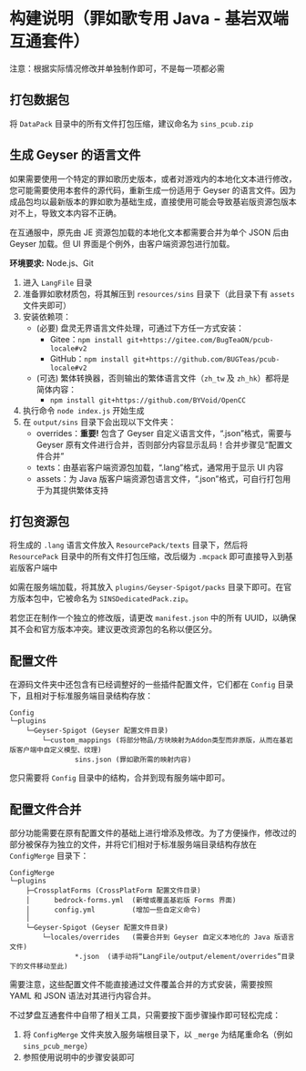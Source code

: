 # 构建说明（罪如歌专用 Java - 基岩双端互通套件）

注意：根据实际情况修改并单独制作即可，不是每一项都必需

## 打包数据包

将 `DataPack` 目录中的所有文件打包压缩，建议命名为 `sins_pcub.zip`



## 生成 Geyser 的语言文件

如果需要使用一个特定的罪如歌历史版本，或者对游戏内的本地化文本进行修改，您可能需要使用本套件的源代码，重新生成一份适用于 Geyser 的语言文件。因为成品包均以最新版本的罪如歌为基础生成，直接使用可能会导致基岩版资源包版本对不上，导致文本内容不正确。

在互通服中，原先由 JE 资源包加载的本地化文本都需要合并为单个 JSON 后由 Geyser 加载。但 UI 界面是个例外，由客户端资源包进行加载。

**环境要求:** Node.js、Git

1. 进入 `LangFile` 目录
2. 准备罪如歌材质包，将其解压到 `resources/sins` 目录下（此目录下有 `assets` 文件夹即可）
3. 安装依赖项：
   - (必要) 盘灵无界语言文件处理，可通过下方任一方式安装：
     - Gitee：`npm install git+https://gitee.com/BugTeaON/pcub-locale#v2`
     - GitHub：`npm install git+https://github.com/BUGTeas/pcub-locale#v2`
   - (可选) 繁体转换器，否则输出的繁体语言文件（`zh_tw` 及 `zh_hk`）都将是简体内容：
     - `npm install git+https://github.com/BYVoid/OpenCC`
4. 执行命令 `node index.js` 开始生成
5. 在 `output/sins` 目录下会出现以下文件夹：
   - overrides：**重要!** 包含了 Geyser 自定义语言文件，“.json”格式，需要与 Geyser 原有文件进行合并，否则部分内容显示乱码！合并步骤见“配置文件合并”
   - texts：由基岩客户端资源包加载，“.lang”格式，通常用于显示 UI 内容
   - assets：为 Java 版客户端资源包语言文件，“.json”格式，可自行打包用于为其提供繁体支持



## 打包资源包

将生成的 `.lang` 语言文件放入 `ResourcePack/texts` 目录下，然后将 `ResourcePack` 目录中的所有文件打包压缩，改后缀为 `.mcpack` 即可直接导入到基岩版客户端中

如需在服务端加载，将其放入 `plugins/Geyser-Spigot/packs` 目录下即可。在官方版本包中，它被命名为 `SINSDedicatedPack.zip`。

若您正在制作一个独立的修改版，请更改 `manifest.json` 中的所有 UUID，以确保其不会和官方版本冲突。建议更改资源包的名称以便区分。



## 配置文件

在源码文件夹中还包含有已经调整好的一些插件配置文件，它们都在 `Config` 目录下，且相对于标准服务端目录结构存放：
```
Config
└─plugins
    └─Geyser-Spigot (Geyser 配置文件目录)
        └─custom_mappings (将部分物品/方块映射为Addon类型而非原版，从而在基岩版客户端中自定义模型、纹理)
                sins.json (罪如歌所需的映射内容)
```
您只需要将 `Config` 目录中的结构，合并到现有服务端中即可。



## 配置文件合并

部分功能需要在原有配置文件的基础上进行增添及修改。为了方便操作，修改过的部分被保存为独立的文件，并将它们相对于标准服务端目录结构存放在 `ConfigMerge` 目录下：
```
ConfigMerge
└─plugins
    ├─CrossplatForms (CrossPlatForm 配置文件目录)
    │      bedrock-forms.yml  (新增或覆盖基岩版 Forms 界面)
    │      config.yml         (增加一些自定义命令)
    │
    └─Geyser-Spigot (Geyser 配置文件目录)
        └─locales/overrides   (需要合并到 Geyser 自定义本地化的 Java 版语言文件)
                *.json  (请手动将“LangFile/output/element/overrides”目录下的文件移动至此)
```
需要注意，这些配置文件不能直接通过文件覆盖合并的方式安装，需要按照 YAML 和 JSON 语法对其进行内容合并。

不过梦盘互通套件中自带了相关工具，只需要按下面步骤操作即可轻松完成：

1. 将 `ConfigMerge` 文件夹放入服务端根目录下，以 `_merge` 为结尾重命名（例如 `sins_pcub_merge`）
2. 参照使用说明中的步骤安装即可